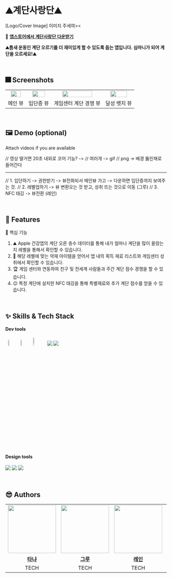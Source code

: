 
# ⛰️계단사랑단⛰️


[Logo/Cover Image]
이미지 주세여><

🔗 **[앱스토어에서 계단사랑단 다운받기](https://apps.apple.com/kr/app/%EA%B3%84%EB%8B%A8%EC%82%AC%EB%9E%91%EB%8B%A8/id6737301392)**
  
 **⛰️틈새 운동인 계단 오르기를 더 재미있게 할 수 있도록 돕는 앱입니다. 심마니가 되어 계단을 오르세요!⛰️**

<br />


## :fireworks: Screenshots

<table>
<tr>
    <td align="center"><img src="https://github.com/user-attachments/assets/7cd9ac9f-40a9-4f0f-a053-15c286178b19" width="80%" /></a></td>
    <td align="center"><img src="https://github.com/user-attachments/assets/53ccfb59-fe0b-4426-9a65-150af2bced25" width="80%" /></a></td>
    <td align="center"><img src="https://github.com/user-attachments/assets/eb70d3f7-3277-431b-81a0-f986bed24c16" width="80%" /></a></td>   
    <td align="center"><img src="https://github.com/user-attachments/assets/76e5e1cc-b858-4b5a-8a75-89ab34279656" width="80%" /></a></td>   
  </tr>
  <tr>
    <td align="center">메인 뷰</td>
    <td align="center">입단증 뷰</td>
    <td align="center">게임센터 계단 경쟁 뷰</td>
    <td align="center">달성 뱃지 뷰</td>
  </tr>
</table>
  
<br />

## :framed_picture: Demo (optional)

Attach videos if you are available

  // 영상 딸거면 20초 내외로 코어 기능? -> 
  // 여러개 -> gif
  // png -> 배경 뚫린채로 들어간다

---
// 1.  입단하기 -> 권한받기 -> 뷰전화되서 메인뷰 가고 -> 다운하면 입단증까지 보여주는 것.
// 2. 레벨업하기 -> 뷰 변환오는 것 받고, 성취 뜨는 것으로 이동 (그루)
// 3.  NFC 태깅 -> 뷰전환 (레인)
 


  
<br />

## :pushpin: Features

<summary>📌 핵심 기능 </summary>

1. ⛰️ Apple 건강앱의 계단 오른 층수 데이터를 통해 내가 얼마나 계단을 많이 올랐는 지 레벨을 통해서 확인할 수 있습니다.
2. 🪪 해당 레벨에 맞는 약재 아이템을 얻어서 앱 내의 획득 재료 리스트와 게임센터 성취에서 확인할 수 있습니다.
3. 🏆 게임 센터와 연동하여 친구 및 전세계 사람들과 주간 계단 점수 경쟁을 할 수 있습니다.
4. 😉 특정 계단에 설치한 NFC 태깅을 통해 특별재료와 추가 계단 점수를 얻을 수 있습니다.

<br />


## :sparkles: Skills & Tech Stack

  
#### Dev tools


<p> 
<img src="https://github.com/user-attachments/assets/074a9a41-89f7-442c-8b52-040677c2fadc" width= 7%/>

<img src="https://github.com/user-attachments/assets/04db964e-cb4f-4df3-aeb2-afc4abda9500" width=7%/>

<img src="https://img.shields.io/badge/Swift-FA7343?style=flat&logo=Swift&logoColor=white" width=8%/>

<img src="https://img.shields.io/badge/git-%23F05033.svg?style=for-the-badge&logo=git&logoColor=white">

<img src="https://img.shields.io/badge/github-%23121011.svg?style=for-the-badge&logo=github&logoColor=white">

</p>

<br />

#### Design tools

<p>
<img src="https://img.shields.io/badge/Figma-F24E1E?style=for-the-badge&logo=Figma&logoColor=white"/>
<img src="https://img.shields.io/badge/Adobe Illustrator-FF9A00?style=for-the-badge&logo=Adobe Illustrator&logoColor=white"/>
<img src="https://img.shields.io/badge/Adobe Photoshop-31A8FF?style=for-the-badge&logo=Adobe Photoshop&logoColor=white"/>
</p>

  
<br />

## 😎 Authors

 <table>
  <tr>
    <td align="center"><a href="https://github.com/seoyounghan"><img src="https://user-images.githubusercontent.com/90495580/169259379-a913dd30-fa7f-4309-af30-9bd94c9608a6.png" width="150px" /></a></td>
    <td align="center"><a href="https://github.com/grootwo"><img src="https://user-images.githubusercontent.com/90495580/169259379-a913dd30-fa7f-4309-af30-9bd94c9608a6.png" width="150px" /></a></td>
    <td align="center"><a href="https://github.com/heexohee"><img src="https://user-images.githubusercontent.com/90495580/169259379-a913dd30-fa7f-4309-af30-9bd94c9608a6.png" width="150px" /></a></td>
     <td align="center"><a href="https://github.com/"><img src="https://user-images.githubusercontent.com/90495580/169259379-a913dd30-fa7f-4309-af30-9bd94c9608a6.png" width="150px"/></a></td>
  </tr>
   <tr>
    <td align="center"><b><a href="https://github.com/seoyounghan">타냐</a></b></td>
    <td align="center"><b><a href="https://github.com/grootwo">그루</a></b></td>
    <td align="center"><b><a href="https://www.linkedin.com/in/sujinpdesign">레인</a></b></td>
    <td align="center"><b><a href="https://">샘</a></b></td>
  </tr>
     <tr>
    <td align="center">TECH </td>
    <td align="center">TECH </td>
    <td align="center">TECH </td>
    <td align="center">DESIGN </td>
  </tr>
</table>

